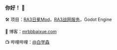 ### 你好！ 👋

🛠️ 项目：[RA3日冕Mod](https://space.bilibili.com/400315239)，[RA3战网服务](https://ra3battle.net)，Godot Engine

📑 博客：[mrbbbaixue.com](https://mrbbbaixue.com)

📺 哔哩哔哩：[@白学森](https://space.bilibili.com/18250035)
